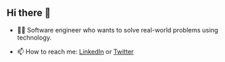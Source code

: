 ## Hi there 👋

- 👨‍💻  Software engineer who wants to solve real-world problems using technology.

- 📫  How to reach me: <a href="https://www.linkedin.com/in/vedant-mhatre/" target="_blank" rel="noopener noreferrer">LinkedIn</a> or <a href="https://twitter.com/VedantMhatre19" target="_blank" rel="noopener noreferrer">Twitter</a>
